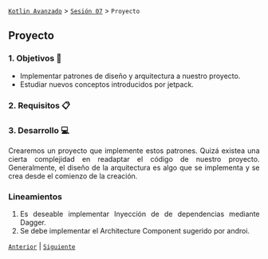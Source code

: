 [`Kotlin Avanzado`](../../Readme.md) > [`Sesión 07`](../Readme.md) > `Proyecto`

## Proyecto

<div style="text-align: justify;">



### 1. Objetivos :dart:

* Implementar patrones de diseño y arquitectura a nuestro proyecto.
* Estudiar nuevos conceptos introducidos por jetpack.

### 2. Requisitos :clipboard:



### 3. Desarrollo :computer:

Crearemos un proyecto que implemente estos patrones. Quizá existea una cierta complejidad en readaptar el código de nuestro proyecto. Generalmente, el diseño de la arquitectura es algo que se implementa y se crea desde el comienzo de la creación.

### Lineamientos

1. Es deseable implementar Inyección de de dependencias mediante Dagger.
2. Se debe implementar el Architecture Component sugerido por androi.

[`Anterior`](../Reto-02) | [`Siguiente`](../Postwork)      

</div>

